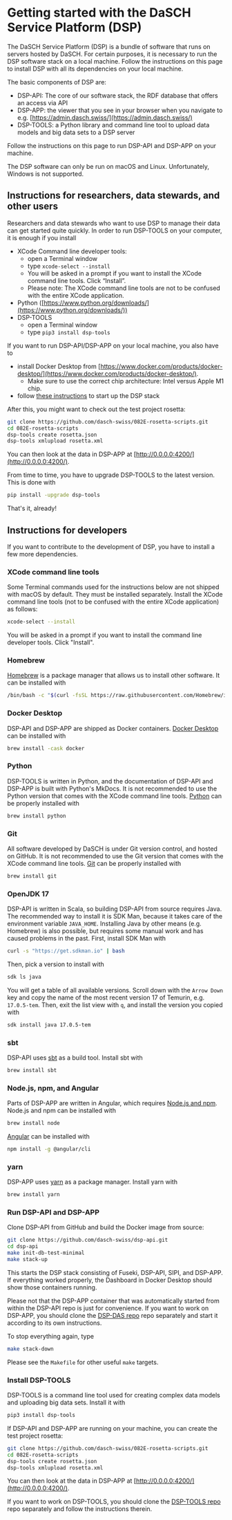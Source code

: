 # Getting started with the DaSCH Service Platform (DSP)

The DaSCH Service Platform (DSP) is a bundle of software that runs on servers hosted by DaSCH.
For certain purposes, it is necessary to run the DSP software stack on a local machine.
Follow the instructions on this page to install DSP with all its dependencies on your local machine.

The basic components of DSP are:

- DSP-API: The core of our software stack, the RDF database that offers an access via API
- DSP-APP: the viewer that you see in your browser when you navigate to e.g. [https://admin.dasch.swiss/](https://admin.dasch.swiss/)
- DSP-TOOLS: a Python library and command line tool to upload data models and big data sets to a DSP server

Follow the instructions on this page to run DSP-API and DSP-APP on your machine.

The DSP software can only be run on macOS and Linux.
Unfortunately, Windows is not supported.

## Instructions for researchers, data stewards, and other users

Researchers and data stewards who want to use DSP to manage their data can get started quite quickly.
In order to run DSP-TOOLS on your computer, it is enough if you install

- XCode Command line developer tools:
    - open a Terminal window
    - type `xcode-select --install`
    - You will be asked in a prompt if you want to install the XCode command line tools. Click “Install”.
    - Please note: The XCode command line tools are not to be confused with the entire XCode application.
- Python ([https://www.python.org/downloads/](https://www.python.org/downloads/))
- DSP-TOOLS
    - open a Terminal window
    - type `pip3 install dsp-tools`

If you want to run DSP-API/DSP-APP on your local machine, you also have to

- install Docker Desktop from [https://www.docker.com/products/docker-desktop/](https://www.docker.com/products/docker-desktop/).
    - Make sure to use the correct chip architecture: Intel versus Apple M1 chip.
- follow [these instructions](https://docs.dasch.swiss/2023.05.02/DSP-TOOLS/start-stack/) to start up the DSP stack

After this, you might want to check out the test project rosetta:

```bash
git clone https://github.com/dasch-swiss/082E-rosetta-scripts.git
cd 082E-rosetta-scripts
dsp-tools create rosetta.json
dsp-tools xmlupload rosetta.xml
```

You can then look at the data in DSP-APP at [http://0.0.0.0:4200/](http://0.0.0.0:4200/).

From time to time, you have to upgrade DSP-TOOLS to the latest version. This is done with

```bash
pip install -upgrade dsp-tools
```

That's it, already!

## Instructions for developers

If you want to contribute to the development of DSP, you have to install a few more dependencies.

### XCode command line tools

Some Terminal commands used for the instructions below are not shipped with macOS by default.
They must be installed separately.
Install the XCode command line tools (not to be confused with the entire XCode application) as follows:

```bash
xcode-select --install
```

You will be asked in a prompt if you want to install the command line developer tools. Click "Install".

### Homebrew

[Homebrew](https://brew.sh) is a package manager that allows us to install other software. It can be installed with

```bash
/bin/bash -c "$(curl -fsSL https://raw.githubusercontent.com/Homebrew/install/HEAD/install.sh)"
```

### Docker Desktop

DSP-API and DSP-APP are shipped as Docker containers.
[Docker Desktop](https://www.docker.com/products/docker-desktop/) can be installed with

```bash
brew install -cask docker
```

### Python

DSP-TOOLS is written in Python, and the documentation of DSP-API and DSP-APP is built with Python's MkDocs.
It is not recommended to use the Python version that comes with the XCode command line tools.
[Python](https://www.python.org/downloads/) can be properly installed with

```bash
brew install python
```

### Git

All software developed by DaSCH is under Git version control, and hosted on GitHub.
It is not recommended to use the Git version that comes with the XCode command line tools.
[Git](https://git-scm.com/downloads) can be properly installed with

```bash
brew install git
```

### OpenJDK 17

DSP-API is written in Scala, so building DSP-API from source requires Java.
The recommended way to install it is SDK Man, because it takes care of the environment variable `JAVA_HOME`.
Installing Java by other means (e.g. Homebrew) is also possible, but requires some manual work and has caused problems in the past.
First, install SDK Man with

```bash
curl -s "https://get.sdkman.io" | bash
```

Then, pick a version to install with

```bash
sdk ls java
```

You will get a table of all available versions.
Scroll down with the `Arrow Down` key and copy the name of the most recent version 17 of Temurin, e.g. `17.0.5-tem`.
Then, exit the list view with `q`, and install the version you copied with

```bash
sdk install java 17.0.5-tem
```

### sbt

DSP-API uses [sbt](https://www.scala-sbt.org/) as a build tool.
Install sbt with

```bash
brew install sbt
```

### Node.js, npm, and Angular

Parts of DSP-APP are written in Angular, which requires [Node.js and npm](https://nodejs.org/en/download/).
Node.js and npm can be installed with

```bash
brew install node
```

[Angular](https://angular.io/guide/setup-local) can be installed with

```bash
npm install -g @angular/cli
```

### yarn

DSP-APP uses [yarn](https://yarnpkg.com/getting-started/install) as a package manager.
Install yarn with

```bash
brew install yarn
```

### Run DSP-API and DSP-APP

Clone DSP-API from GitHub and build the Docker image from source:

```bash
git clone https://github.com/dasch-swiss/dsp-api.git
cd dsp-api
make init-db-test-minimal
make stack-up
```

This starts the DSP stack consisting of
Fuseki, DSP-API, SIPI, and DSP-APP.
If everything worked properly, the Dashboard in Docker Desktop should show those containers running.

Please not that the DSP-APP container that was automatically started from within the DSP-API repo is just for convenience.
If you want to work on DSP-APP,
you should clone the [DSP-DAS repo](https://github.com/dasch-swiss/dsp-das) repo separately
and start it according to its own instructions.

To stop everything again, type

```bash
make stack-down
```

Please see the `Makefile` for other useful `make` targets.

### Install DSP-TOOLS

DSP-TOOLS is a command line tool used for creating complex data models and uploading big data sets.
Install it with

```bash
pip3 install dsp-tools
```

If DSP-API and DSP-APP are running on your machine, you can create the test project rosetta:

```bash
git clone https://github.com/dasch-swiss/082E-rosetta-scripts.git
cd 082E-rosetta-scripts
dsp-tools create rosetta.json
dsp-tools xmlupload rosetta.xml
```

You can then look at the data in DSP-APP at [http://0.0.0.0:4200/](http://0.0.0.0:4200/).

If you want to work on DSP-TOOLS,
you should clone the [DSP-TOOLS repo](https://github.com/dasch-swiss/dsp-tools) repo separately
and follow the instructions therein.
